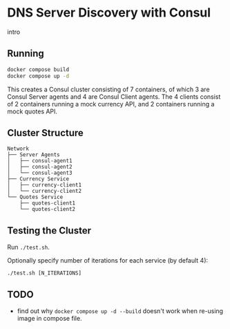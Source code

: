 # DNS Server Discovery with Consul

intro

## Running


```bash
docker compose build
docker compose up -d
```

This creates a Consul cluster consisting of 7 containers, of which 3 are Consul Server agents and 4 are Consul Client agents.
The 4 clients consist of 2 containers running a mock currency API, and 2 containers running a mock quotes API.


## Cluster Structure

```
Network
├── Server Agents
│   ├── consul-agent1
│   ├── consul-agent2
│   └── consul-agent3
├── Currency Service
│   ├── currency-client1
│   └── currency-client2
└── Quotes Service
    ├── quotes-client1
    └── quotes-client2
```

## Testing the Cluster

Run `./test.sh`.

Optionally specify number of iterations for each service (by default 4):

`./test.sh [N_ITERATIONS]`




## TODO

* find out why `docker compose up -d --build` doesn't work when re-using image in compose file.
